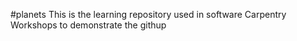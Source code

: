 #planets
This is the learning repository used in software Carpentry Workshops to demonstrate the githup
